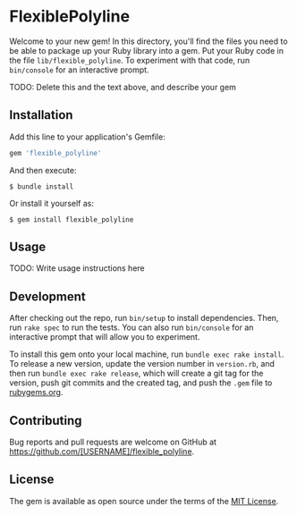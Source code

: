 # FlexiblePolyline

Welcome to your new gem! In this directory, you'll find the files you need to be able to package up your Ruby library into a gem. Put your Ruby code in the file `lib/flexible_polyline`. To experiment with that code, run `bin/console` for an interactive prompt.

TODO: Delete this and the text above, and describe your gem

## Installation

Add this line to your application's Gemfile:

```ruby
gem 'flexible_polyline'
```

And then execute:

    $ bundle install

Or install it yourself as:

    $ gem install flexible_polyline

## Usage

TODO: Write usage instructions here

## Development

After checking out the repo, run `bin/setup` to install dependencies. Then, run `rake spec` to run the tests. You can also run `bin/console` for an interactive prompt that will allow you to experiment.

To install this gem onto your local machine, run `bundle exec rake install`. To release a new version, update the version number in `version.rb`, and then run `bundle exec rake release`, which will create a git tag for the version, push git commits and the created tag, and push the `.gem` file to [rubygems.org](https://rubygems.org).

## Contributing

Bug reports and pull requests are welcome on GitHub at https://github.com/[USERNAME]/flexible_polyline.

## License

The gem is available as open source under the terms of the [MIT License](https://opensource.org/licenses/MIT).
